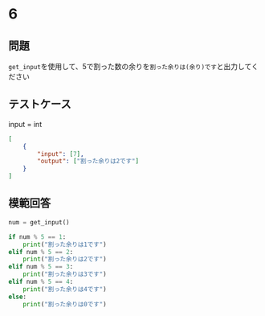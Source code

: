 # 6

## 問題

`get_input`を使用して、5で割った数の余りを`割った余りは(余り)です`と出力してください

## テストケース
input = int
```json
[
	{
		"input": [7],
		"output": ["割った余りは2です"]
  	}
]
```

## 模範回答
```python
num = get_input()

if num % 5 == 1:
	print("割った余りは1です")
elif num % 5 == 2:
	print("割った余りは2です")
elif num % 5 == 3:
	print("割った余りは3です")
elif num % 5 == 4:
	print("割った余りは4です")
else:
	print("割った余りは0です")
```